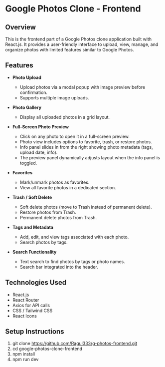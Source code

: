# Google Photos Clone - Frontend

## Overview
This is the frontend part of a Google Photos clone application built with React.js. It provides a user-friendly interface to upload, view, manage, and organize photos with limited features similar to Google Photos.

## Features

- **Photo Upload**
  - Upload photos via a modal popup with image preview before confirmation.
  - Supports multiple image uploads.
  
- **Photo Gallery**
  - Display all uploaded photos in a grid layout.

- **Full-Screen Photo Preview**
  - Click on any photo to open it in a full-screen preview.
  - Photo view includes options to favorite, trash, or restore photos.
  - Info panel slides in from the right showing photo metadata (tags, upload date, info).
  - The preview panel dynamically adjusts layout when the info panel is toggled.

- **Favorites**
  - Mark/unmark photos as favorites.
  - View all favorite photos in a dedicated section.

- **Trash / Soft Delete**
  - Soft delete photos (move to Trash instead of permanent delete).
  - Restore photos from Trash.
  - Permanent delete photos from Trash.

- **Tags and Metadata**
  - Add, edit, and view tags associated with each photo.
  - Search photos by tags.

- **Search Functionality**
  - Text search to find photos by tags or photo names.
  - Search bar integrated into the header.

## Technologies Used
- React.js 
- React Router
- Axios for API calls
- CSS / Tailwind CSS 
- React Icons 

## Setup Instructions

  1. git clone https://github.com/Ragul333/g-photos-frontend.git
  2. cd google-photos-clone-frontend
  3. npm install
  4. npm run dev
